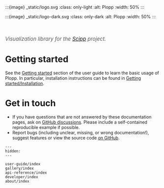 :::{image} _static/logo.svg
:class: only-light
:alt: Plopp
:width: 50%
:::

:::{image} _static/logo-dark.svg
:class: only-dark
:alt: Plopp
:width: 50%
:::

<span style="font-size:1.2em;font-style:italic;color:#5a5a5a">
    <br><br>
    Visualization library for the <a href="https://scipp.github.io">Scipp</a> project.
</span>

# Getting started

See the [Getting started](./user-guide/index.md#getting-started) section of the user guide to learn the basic usage of Plopp.
In particular, installation instructions can be found in [Getting started/Installation](./user-guide/getting-started/installation.md).

# Get in touch

- If you have questions that are not answered by these documentation pages, ask on [GitHub discussions](https://github.com/scipp/plopp/discussions). Please include a self-contained reproducible example if possible.
- Report bugs (including unclear, missing, or wrong documentation!), suggest features or view the source code [on GitHub](https://github.com/scipp/plopp).

```{toctree}
---
hidden:
---

user-guide/index
gallery/index
api-reference/index
developer/index
about/index
```
